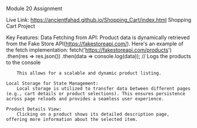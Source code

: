 Module 20 Assignment

Live Link: https://ancientfahad.github.io/Shopping_Cart/index.html
Shopping Cart Project

Key Features:
    Data Fetching from API:
        Product data is dynamically retrieved from the Fake Store API(https://fakestoreapi.com/). Here's an example of the fetch implementation:
            fetch('https://fakestoreapi.com/products')
                .then(res => res.json())
                .then(data => console.log(data)); // Logs the products to the console

        This allows for a scalable and dynamic product listing.

    Local Storage for State Management:
        Local storage is utilized to transfer data between different pages (e.g., cart details or product selections). This ensures persistence across page reloads and provides a seamless user experience.

    Product Details View:
        Clicking on a product shows its detailed description page, offering more information about the selected item.